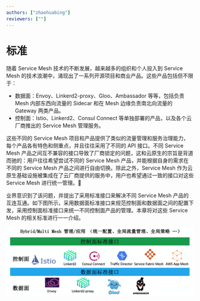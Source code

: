 ```yaml
---
authors: ["zhaohuabing"]
reviewers: [""]
---
```


# 标准

随着 Service Mesh 技术的不断发展，越来越多的组织和个人投入到 Service Mesh 的技术浪潮中，涌现出了一系列开源项目和商业产品。这些产品包括但不限于：

* 数据面：Envoy、Linkerd2-proxy、Gloo、Ambassador 等等，包括负责 Mesh 内部东西向流量的 Sidecar 和在 Mesh 边缘负责南北向流量的 Gateway 两类产品。
* 控制面：Istio、Linkerd2、Consul Connect 等单独部署的产品，以及各个云厂商推出的 Service Mesh 管理服务。

这些不同的 Service Mesh 项目和产品提供了类似的流量管理和服务治理能力，每个产品各有特色和侧重点，并且往往采用了不同的 API 接口。不同 Service Mesh 产品之间互不兼容的接口导致了厂商锁定的问题，这和云原生的宗旨是背道而驰的：用户往往希望尝试不同的 Service Mesh 产品，并能根据自身的需求在不同的 Service Mesh 产品之间进行自由切换。除此之外，Service Mesh 作为云原生基础设施被集成在了云厂商提供的服务中，用户也希望通过一致的接口对这些 Service Mesh 进行统一管理。

业界意识到了该问题，并提出了采用标准接口来解决不同 Service Mesh 产品的互连互通。如下图所示，采用数据面标准接口来规范控制面和数据面之间的配置下发，采用控制面标准接口来统一不同控制面产品的管理。本章将对这些 Service Mesh 的相关标准进行一一介绍。

![Service Mesh 相关标准](../images/ecosystem-standard.png)